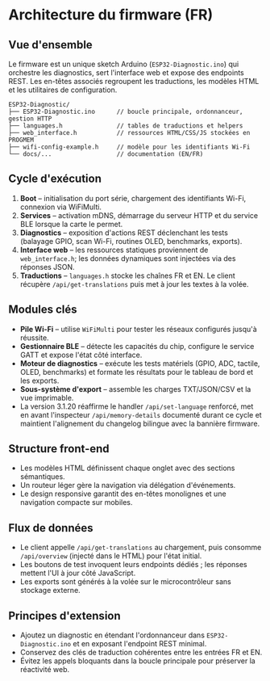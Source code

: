 # Architecture du firmware (FR)

## Vue d'ensemble
Le firmware est un unique sketch Arduino (`ESP32-Diagnostic.ino`) qui orchestre les diagnostics, sert l'interface web et expose des endpoints REST. Les en-têtes associés regroupent les traductions, les modèles HTML et les utilitaires de configuration.

```
ESP32-Diagnostic/
├── ESP32-Diagnostic.ino      // boucle principale, ordonnanceur, gestion HTTP
├── languages.h               // tables de traductions et helpers
├── web_interface.h           // ressources HTML/CSS/JS stockées en PROGMEM
├── wifi-config-example.h     // modèle pour les identifiants Wi-Fi
└── docs/...                  // documentation (EN/FR)
```

## Cycle d'exécution
1. **Boot** – initialisation du port série, chargement des identifiants Wi-Fi, connexion via WiFiMulti.
2. **Services** – activation mDNS, démarrage du serveur HTTP et du service BLE lorsque la carte le permet.
3. **Diagnostics** – exposition d'actions REST déclenchant les tests (balayage GPIO, scan Wi-Fi, routines OLED, benchmarks, exports).
4. **Interface web** – les ressources statiques proviennent de `web_interface.h`; les données dynamiques sont injectées via des réponses JSON.
5. **Traductions** – `languages.h` stocke les chaînes FR et EN. Le client récupère `/api/get-translations` puis met à jour les textes à la volée.

## Modules clés
- **Pile Wi-Fi** – utilise `WiFiMulti` pour tester les réseaux configurés jusqu'à réussite.
- **Gestionnaire BLE** – détecte les capacités du chip, configure le service GATT et expose l'état côté interface.
- **Moteur de diagnostics** – exécute les tests matériels (GPIO, ADC, tactile, OLED, benchmarks) et formate les résultats pour le tableau de bord et les exports.
- **Sous-système d'export** – assemble les charges TXT/JSON/CSV et la vue imprimable.
- La version 3.1.20 réaffirme le handler `/api/set-language` renforcé, met en avant l'inspecteur `/api/memory-details` documenté durant ce cycle et maintient l'alignement du changelog bilingue avec la bannière firmware.

## Structure front-end
- Les modèles HTML définissent chaque onglet avec des sections sémantiques.
- Un routeur léger gère la navigation via délégation d'événements.
- Le design responsive garantit des en-têtes monolignes et une navigation compacte sur mobiles.

## Flux de données
- Le client appelle `/api/get-translations` au chargement, puis consomme `/api/overview` (injecté dans le HTML) pour l'état initial.
- Les boutons de test invoquent leurs endpoints dédiés ; les réponses mettent l'UI à jour côté JavaScript.
- Les exports sont générés à la volée sur le microcontrôleur sans stockage externe.

## Principes d'extension
- Ajoutez un diagnostic en étendant l'ordonnanceur dans `ESP32-Diagnostic.ino` et en exposant l'endpoint REST minimal.
- Conservez des clés de traduction cohérentes entre les entrées FR et EN.
- Évitez les appels bloquants dans la boucle principale pour préserver la réactivité web.
